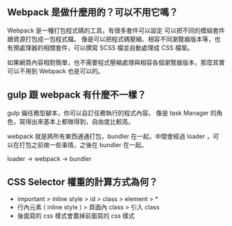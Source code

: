 ## Webpack 是做什麼用的？可以不用它嗎？
Webpack 是一種打包程式碼的工具，有很多套件可以設定
可以把不同的模組套件跟資源打包成一包程式檔。
像是可以把程式碼壓縮、相容不同瀏覽器版本等，也有預處理器的相關套件，可以撰寫 SCSS 檔並自動處理成 CSS 檔案。

如果網頁內容相對簡單，也不需要程式壓縮處理與相容各個瀏覽器版本，那麼其實可以不用到 Webpack 也是可以的。

## gulp 跟 webpack 有什麼不一樣？
gulp 偏任務型腳本，你可以自訂任務執行的程式內容。 像是 task Manager 的角色，寫得出來基本上都做得到，自由度比較高。

webpack 就是將所有東西通通打包，bundler 在一起，中間會經過 loader ，可以在打包之前做一些事情，之後在 bundler 在一起。

loader -> webpack -> bundler
## CSS Selector 權重的計算方式為何？
* important > inline style > id > class > element > *
* 行內元素 ( inline style ) > 頁面內 class > 引入 class 
* 後面寫的 css 樣式會蓋掉前面寫的 css 樣式
